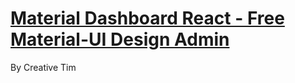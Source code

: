 # [Material Dashboard React - Free Material-UI Design Admin](https://creativetimofficial.github.io/material-dashboard-react/)

By Creative Tim 
